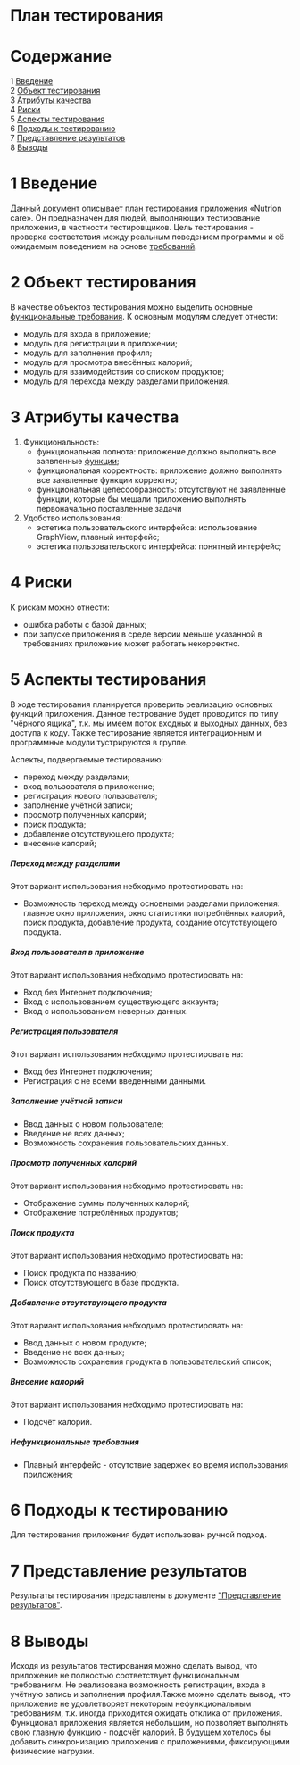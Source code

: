 # План тестирования  

# Содержание  
1 [Введение](#introduction)  
2 [Объект тестирования](#items)  
3 [Атрибуты качества](#quality)  
4 [Риски](#risk)  
5 [Аспекты тестирования](#features)  
6 [Подходы к тестированию](#approach)  
7 [Представление результатов](#pass)  
8 [Выводы](#conclusion)  

<a name="introduction"/>  

# 1 Введение  

Данный документ описывает план тестирования приложения «Nutrion care». Он предназначен для людей, выполняющих тестирование приложения, в частности тестировщиков. Цель тестирования - проверка соответствия между реальным поведением программы и её ожидаемым поведением на основе [требований](https://github.com/Khrifon/TRTPO_Project/blob/master/Documents/Requirements%20document.md).

<a name="items"/>  

# 2 Объект тестирования  

В качестве объектов тестирования можно выделить основные [функциональные требования](https://github.com/Khrifon/TRTPO_Project/blob/master/Documents/Requirements%20document.md). К основным модулям следует отнести:  
* модуль для входа в приложение;  
* модуль для регистрации в приложении;  
* модуль для заполнения профиля;
* модуль для просмотра внесённых калорий;
* модуль для взаимодействия со списком продуктов;
* модуль для перехода между разделами приложения.


<a name="quality"/>  

# 3 Атрибуты качества  

1. Функциональность:  
    - функциональная полнота: приложение должно выполнять все заявленные [функции](https://github.com/Khrifon/TRTPO_Project/blob/master/Documents/Requirements%20document.md);
    - функциональная корректность: приложение должно выполнять все заявленные функции корректно;  
    - функциональная целесообразность: отсутствуют не заявленные функции, которые бы мешали приложению выполнять первоначально поставленные задачи
2. Удобство использования:  
    - эстетика пользовательского интерфейса: использование GraphView, плавный интерфейс;
    - эстетика пользовательского интерфейса: понятный интерфейс;


<a name="risk"/>  

# 4 Риски  

К рискам можно отнести:  
* ошибка работы с базой данных;  
* при запуске приложения в среде версии меньше указанной в требованиях приложение может работать некорректно.


<a name="features"/>  

# 5 Аспекты тестирования  

В ходе тестирования планируется проверить реализацию основных функций приложения. Данное тестрование будет проводится по типу "чёрного ящика", т.к. мы имеем поток входных и выходных данных, без доступа к коду. Также тестирование является интеграционным и программные модули тустрируются в группе.

Аспекты, подвергаемые тестированию: 
* переход между разделами;
* вход пользователя в приложение;
* регистрация нового пользователя;
* заполнение учётной записи;
* просмотр полученных калорий;
* поиск продукта;
* добавление отсутствующего продукта;
* внесение калорий;

##### Переход между разделами  
Этот вариант использования небходимо протестировать на:  
* Возможность переход между основными разделами приложения: главное окно приложения, окно статистики потреблённых калорий, поиск продукта, добавление продукта, создание отсутствующего продукта.

##### Вход пользователя в приложение  
Этот вариант использования небходимо протестировать на:  
* Вход без Интернет подключения;  
* Вход с использованием существующего аккаунта;  
* Вход с использованием неверных данных.

##### Регистрация пользователя  
Этот вариант использования небходимо протестировать на:
* Вход без Интернет подключения;  
* Регистрация с не всеми введенными данными.

##### Заполнение учётной записи
* Ввод данных о новом пользователе;  
* Введение не всех данных;   
* Возможность сохранения пользовательских данных.

##### Просмотр полученных калорий  
Этот вариант использования небходимо протестировать на: 
* Отображение суммы полученных калорий;
* Отображение потреблённых продуктов;

##### Поиск продукта  
Этот вариант использования небходимо протестировать на: 
* Поиск продукта по названию;
* Поиск отсутствующего в базе продукта.

##### Добавление отсутствующего продукта  
Этот вариант использования небходимо протестировать на:
* Ввод данных о новом продукте;  
* Введение не всех данных;   
* Возможность сохранения продукта в пользовательский список;  

##### Внесение калорий 
Этот вариант использования небходимо протестировать на:
* Подсчёт калорий. 

##### Нефункциональные требования

* Плавный интерфейс - отсутствие задержек во время использования приложения;

<a name="approach"/>  

# 6 Подходы к тестированию  

Для тестирования приложения будет использован ручной подход.  

<a name="pass"/>  

# 7 Представление результатов  

Результаты тестирования представлены в документе ["Представление результатов"](https://github.com/MaximUlianov/Fly-project/blob/master/Test/TestResults.md).  

<a name="conclusion"/>  

# 8 Выводы  

Исходя из результатов тестирования можно сделать вывод, что приложение не полностью соответствует функциональным требованиям. Не реализована возможность регистрации, входа в учётную запись и заполнения профиля.Также можно сделать вывод, что приложение не удовлетворяет некоторым нефункциональным требованиям, т.к. иногда приходится ожидать отклика от приложения. Функционал приложения является небольшим, но позволяет выполнять свою главную функцию - подсчёт калорий. В будущем хотелось бы добавить синхронизацию приложения с приложениями, фиксирующими физические нагрузки.